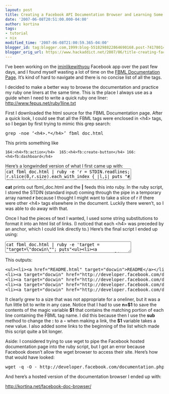 ```yaml
---
layout: post
title: Creating a Facebook API Documentation Browser and Learning Some Ruby
date: '2007-06-08T20:51:00.000-04:00'
author: kortina
tags:
- tutorial
- nix
modified_time: '2007-06-08T21:00:59.365-04:00'
blogger_id: tag:blogger.com,1999:blog-5518298822864690168.post-741780149730096901
blogger_orig_url: https://www.hackaddict.net/2007/06/title-creating-facebook-api.html
---
```


<p>I’ve been working on the <a href="http://www.iminlikewithyou.com" title="i'm in like with you.">iminlikewithyou</a> Facebook app over the past few days, and I found myself wasting a lot of time on the <a href="http://developer.facebook.com/documentation.php?v=1.0&amp;doc=fbml" title="Facebook | Incompatible Browser">FBML Documentation Page</a>.  It’s kind of hard to navigate and there is no concise list of all the tags.</p> <p>I decided to make a better way to browse the documentation and practice my ruby one liners at the same time.  This is the place I always use as a guide when I need to write a quick ruby one liner: <a href="http://www.fepus.net/ruby1line.txt" title="">http://www.fepus.net/ruby1line.txt</a></p> <p>First I downloaded the html source for the FBML Documentation page.  After a quick look, I could see that all the FBML tags were enclosed in &lt;h4&gt; tags, so I began by first trying to mimic this grep search:  <pre>grep -noe ‘&lt;h4&gt;.*&lt;/h4&gt;’ fbml_doc.html</pre> </p> <p>This prints something like <br/> <code><pre>164:&lt;h4&gt;fb:action&lt;/h4&gt;  165:&lt;h4&gt;fb:create-button&lt;/h4&gt; 166:&lt;h4&gt;fb:dashboard&lt;/h4&gt;</pre></code> </p> <p>Here’s a longwinded version of what I first came up with: <textarea style="width:400px; height=60px;">cat fbml_doc.html | ruby -e 'r = STDIN.readlines; r.slice(0,r.size).each_with_index { |l,i| puts "#{i}: #{$1}" if l =~ /(&lt;h4&gt;.*?&lt;\/h4&gt;)/i };' </textarea> </p> <p><b>cat</b> prints out fbml_doc.html and the <b>|</b> feeds this into ruby.  In the ruby script, I stored the STDIN (standard input) coming through the pipe in a temporary array named <b>r</b> because I thought I might want to take a slice of r if there were other &lt;h4&gt; tags elsewhere in the document.  Luckily there weren’t, so I was able to do away with that.</p> <p>Once I had the pieces of text I wanted, I used some string substitutions to format it into an html list of links.  (I noticed that each &lt;h4&gt; was preceded by an anchor, which I could link directly to.)  Here’s the final script I ended up using:</p> <textarea style="width:400px; height=60px;">cat fbml_doc.html | ruby -e 'target = "target=\"docwin\""; puts"&lt;ul&gt;&lt;li&gt;&lt;a href=\"README.html\" #{target}&gt;README&lt;/a&gt;&lt;/li&gt;&lt;li&gt;&lt;a #{target} href=\"http://developer.facebook.com/documentation.php?v=1.0&amp;doc=fql\"&gt;FQL documentation&lt;/a&gt;&lt;/li&gt;"; STDIN.readlines.each { |l| puts "&lt;li&gt;&lt;a #{target} href=\"http://developer.facebook.com/documentation.php?v=1.0&amp;doc=fbml#" + (n=$1).sub(":", "_") +"\"&gt;#{n}&lt;/a&gt;&lt;/li&gt;" if l =~ /&lt;h4&gt;(.*?)&lt;\/h4&gt;/i }; puts "&lt;/ul&gt;";' &gt; fbml_tags_list.html </textarea> <p>This outputs: <pre>&lt;ul&gt;&lt;li&gt;&lt;a href="README.html" target="docwin"&gt;README&lt;/a&gt;&lt;/li&gt;<br/>&lt;li&gt;&lt;a target="docwin" href="http://developer.facebook.com/documentation.php?v=1.0&amp;doc=fql"&gt;FQL documentation&lt;/a&gt;&lt;/li&gt;  <br/>&lt;li&gt;&lt;a target="docwin" href="http://developer.facebook.com/documentation.php?v=1.0&amp;doc=fbml#fb_action"&gt;fb:action&lt;/a&gt;&lt;/li&gt;  <br/>&lt;li&gt;&lt;a target="docwin" href="http://developer.facebook.com/documentation.php?v=1.0&amp;doc=fbml#fb_create-button"&gt;fb:create-button&lt;/a&gt;&lt;/li&gt;  <br/>&lt;li&gt;&lt;a target="docwin" href="http://developer.facebook.com/documentation.php?v=1.0&amp;doc=fbml#fb_dashboard"&gt;fb:dashboard&lt;/a&gt;&lt;/li&gt;  ... </pre> </p> <p>It clearly grew to a size that was not appropriate for a oneliner, but it was a fun little bit to write in any case.  Notice that I had to use <b>n=$1</b> to save the contents of the magic variable <b>$1</b> that contains the matching portion of each line containing the FBML tag name.  I did this because then I use the <b>sub</b> method to change the <b>:</b> to a <b>-</b> when making a link, the <b>$1</b> variable takes a new value.  I also added some links to the  beginning of the list which made this script quite a bit longer.</p> <p>Aside: I considered trying to use wget to pipe the Facebook hosted documentation page into the ruby script, but I got an error because Facebook doesn’t allow the wget browser to access their site.  Here’s how that would have looked: <pre>wget -q -O - http://developer.facebook.com/documentation.php?v=1.0&amp;doc=fbml | ruby …</pre></p> <p>And here’s a hosted version of the documentation browser I ended up with:</p> <p><a href="http://kortina.net/facebook-doc-browser/" title="Facebook Documentation Browser | kortina.net">http://kortina.net/facebook-doc-browser/</a></p>